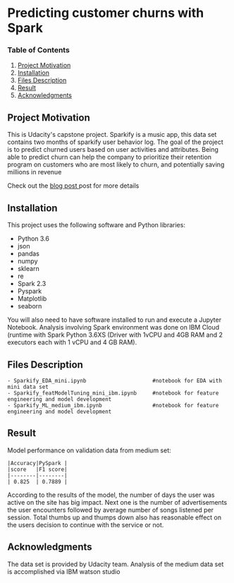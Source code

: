 # Predicting customer churns with Spark

### Table of Contents

1. [Project Motivation](#motivation)
2. [Installation](#installation)
3. [Files Description](#files)
4. [Result](#Result)
5. [Acknowledgments](#ack)

## Project Motivation<a name="motivation"></a>

This is Udacity's capstone project. Sparkify is a music app, this data set contains two months of sparkify user behavior log.  The goal of the project is to predict churned users based on user activities and attributes. Being able to predict churn can help the  company to prioritize their retention program on customers who are most likely to churn, and potentially saving millions in revenue

Check out the [blog post ](https://medium.com/) post for more details

## Installation <a name="installation"></a>

This project uses the following software and Python libraries:

- Python 3.6
- json
- pandas
- numpy
- sklearn
- re
- Spark 2.3
- Pyspark
- Matplotlib
- seaborn

You will also need to have software installed to run and execute a Jupyter Notebook. Analysis involving  Spark environment was done on  IBM Cloud (runtime with Spark Python 3.6XS (Driver with 1vCPU and 4GB RAM and 2 executors each with 1 vCPU and 4 GB RAM).


## Files Description<a name="files"></a>

```
- Sparkify_EDA_mini.ipynb                     #notebook for EDA with mini data set
- Sparkify_featModelTuning_mini_ibm.ipynb     #notebook for feature engineering and model development
- Sparkify_ML_medium_ibm.ipynb                #notebook for feature engineering and model development

```

## Result<a name="Result"></a>

Model performance on validation  data from medium set:

    |Accuracy|PySpark |
    |score   |F1 score|
    |--------|--------|
    | 0.825  | 0.7889 |

According to the results of the model, the number of days the user was active on the site has big impact. Next one is the number of advertisements the user encounters  followed by  average number of songs listened per session. Total thumbs up and thumps down also has reasonable effect on the users decision to continue with the service or not.

## Acknowledgments<a name="ack"></a>

The data set is provided by Udacity team. Analysis of the medium data set is accomplished via IBM watson studio 